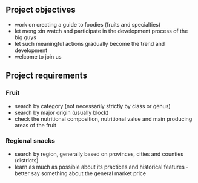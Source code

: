 ## Project objectives
- work on creating a guide to foodies (fruits and specialties)
- let meng xin watch and participate in the development process of the big guys
- let such meaningful actions gradually become the trend and development
- welcome to join us
## Project requirements
### Fruit
- search by category (not necessarily strictly by class or genus)
- search by major origin (usually block)
- check the nutritional composition, nutritional value and main producing areas of the fruit
### Regional snacks
- search by region, generally based on provinces, cities and counties (districts)
- learn as much as possible about its practices and historical features
-better say something about the general market price
